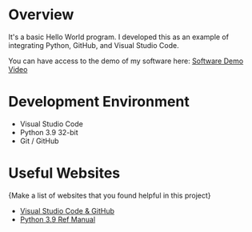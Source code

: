 # Overview

It's a basic Hello World program.  I developed this as an example of integrating Python, GitHub, and Visual Studio Code. 


You can have access to the demo of my software here: [Software Demo Video](https://youtu.be/gv4VkeaM9ek)

# Development Environment

* Visual Studio Code
* Python 3.9 32-bit
* Git / GitHub

# Useful Websites

{Make a list of websites that you found helpful in this project}
* [Visual Studio Code & GitHub](https://code.visualstudio.com/docs/editor/versioncontrol)
* [Python 3.9 Ref Manual](https://www.python.org/downloads/release/python-3916/)